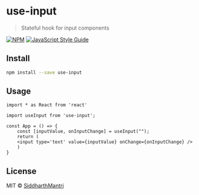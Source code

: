 # use-input

> Stateful hook for input components

[![NPM](https://img.shields.io/npm/v/use-input.svg)](https://www.npmjs.com/package/use-input) [![JavaScript Style Guide](https://img.shields.io/badge/code_style-standard-brightgreen.svg)](https://standardjs.com)

## Install

```bash
npm install --save use-input
```

## Usage

```tsx
import * as React from 'react'

import useInput from 'use-input';

const App = () => {
	const [inputValue, onInputChange] = useInput("");
	return (
    <input type='text' value={inputValue} onChange={onInputChange} />
	)
}
```

## License

MIT © [SiddharthMantri](https://github.com/SiddharthMantri)
